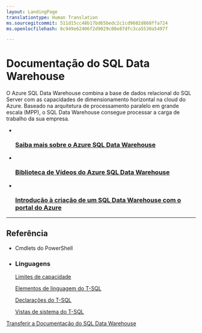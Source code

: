 ```yaml
---
layout: LandingPage
translationtype: Human Translation
ms.sourcegitcommit: 511d15cc48b17bd65bedc2c1cd9602d868ffa724
ms.openlocfilehash: 6c949e62406f2d9029c00e87dfc3ca5530a5497f

---
```


# <a name="sql-data-warehouse-documentation"></a>Documentação do SQL Data Warehouse

O Azure SQL Data Warehouse combina a base de dados relacional do SQL Server com as capacidades de dimensionamento horizontal na cloud do Azure.  Baseado na arquitetura de processamento paralelo em grande escala (MPP), o SQL Data Warehouse consegue processar a carga de trabalho da sua empresa.

<ul class="panelContent cardsFTitle">
    <li>
        <a href="/azure/sql-data-warehouse/sql-data-warehouse-overview-what-is">
        <div class="cardSize">
            <div class="cardPadding">
                <div class="card">
                    <div class="cardImageOuter">
                        <div class="cardImage">
                            <img src="media/index/sql-data-warehouse.svg" alt="" />
                        </div>
                    </div>
                    <div class="cardText">
                        <h3>Saiba mais sobre o Azure SQL Data Warehouse</h3>
                    </div>
                </div>
            </div>
        </div>
        </a>
    </li>
     <li>
        <a href="https://azure.microsoft.com/documentation/videos/index/?services=sql-data-warehouse">
        <div class="cardSize">
            <div class="cardPadding">
                <div class="card">
                    <div class="cardImageOuter">
                        <div class="cardImage">
                            <img src="media/index/video-library.svg" alt="" />
                        </div>
                    </div>
                    <div class="cardText">
                        <h3>Biblioteca de Vídeos do Azure SQL Data Warehouse</h3>
                    </div>
                </div>
            </div>
        </div>
        </a>
    </li>
     <li>
        <a href="/azure/sql-data-WArehouse/sql-data-warehouse-get-started-provision">
        <div class="cardSize">
            <div class="cardPadding">
                <div class="card">
                    <div class="cardImageOuter">
                        <div class="cardImage">
                            <img src="media/index/portal.svg" alt="" />
                        </div>
                    </div>
                    <div class="cardText">
                        <h3>Introdução à criação de um SQL Data Warehouse com o portal do Azure</h3>
                    </div>
                </div>
            </div>
        </div>
        </a>
    </li>
</ul>

---

<h2>Referência</h2>
<ul class="panelContent cardsW">
    <li>
        <div class="cardSize">
            <div class="cardPadding">
                <div class="card">
                    <div class="Command-Line</h3>
                        <p><a href="/azure/sql-data-warehouse/sql-data-warehouse-reference-powershell-cmdlets">Cmdlets do PowerShell</a></p>
                    </div>
                </div>
            </div>
        </div>
    </li>
    <li>
        <div class="cardSize">
            <div class="cardPadding">
                <div class="card">
                    <div class="cardText">
                        <h3>Linguagens</h3>
                        <p><a href="/azure/sql-data-warehouse/sql-data-warehouse-service-capacity-limits">Limites de capacidade</a></p>
                        <p><a href="/azure/sql-data-warehouse/sql-data-warehouse-reference-tsql-language-elements">Elementos de linguagem do T-SQL</a></p>
                        <p><a href="/azure/sql-data-warehouse/sql-data-warehouse-reference-tsql-statements">Declarações do T-SQL</a></p>
                        <p><a href="/azure/sql-data-warehouse/sql-data-warehouse-reference-tsql-system-views">Vistas de sistema do T-SQL</a></p>
                    </div>
                </div>
            </div>
        </div>
    </li>
</ul>

<div class="downloadHolder">
    <a href="https://opbuildstorageprod.blob.core.windows.net/output-pdf-files/en-us/Azure.azure-documents/live/sql-data-warehouse.pdf">
        <div class="img"></div>
        <div class="text">
Transferir a Documentação do SQL Data Warehouse </div>
    </a>
</div>



<!--HONumber=Dec16_HO2-->


